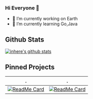 ### Hi Everyone 👋

<!--
**inhere/inhere** is a ✨ _special_ ✨ repository because its `README.md` (this file) appears on your GitHub profile.

Here are some ideas to get you started:

- 🔭 I’m currently working on ...
- 🌱 I’m currently learning ...
- 👯 I’m looking to collaborate on ...
- 🤔 I’m looking for help with ...
- 💬 Ask me about ...
- 📫 How to reach me: ...
- 😄 Pronouns: ...
- ⚡ Fun fact: ...
- 👯 I am participating in the contribution project: [Gookit](https://github.com/gookit) [Swoft](https://github.com/swoft-cloud)
-->

- 🔭 I’m currently working on Earth
- 🌱 I’m currently learning Go,Java


## Github Stats

[![inhere's github stats](https://github-readme-stats.vercel.app/api?username=inhere&show_icons=true&theme=gruvbox)](https://github.com/inhere)

## Pinned Projects

 . | .
--------|-------
[![ReadMe Card](https://github-readme-stats.vercel.app/api/pin/?username=gookit&repo=color&theme=vue)](https://github.com/gookit/color) | [![ReadMe Card](https://github-readme-stats.vercel.app/api/pin/?username=gookit&repo=rux&theme=vue)](https://github.com/gookit/rux)






